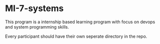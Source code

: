 # MI-7-systems
This program is a internship based learning program with focus on devops and system programming skills.

Every participant should have their own seperate directory in the repo.

